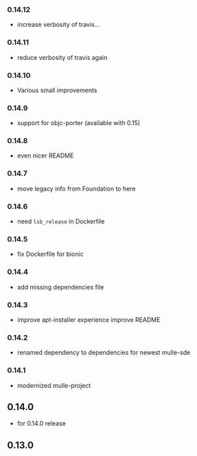 ### 0.14.12

* increase verbosity of travis...

### 0.14.11

* reduce verbosity of travis again

### 0.14.10

* Various small improvements

### 0.14.9

* support for objc-porter (available with 0.15)

### 0.14.8

* even nicer README

### 0.14.7

* move legacy info from Foundation to here

### 0.14.6

* need `lsb_release` in Dockerfile

### 0.14.5

* fix Dockerfile for bionic

### 0.14.4

* add missing dependencies file

### 0.14.3

* improve apt-installer experience improve README

### 0.14.2

* renamed dependency to dependencies for newest mulle-sde

### 0.14.1

* modernized mulle-project

## 0.14.0

* for 0.14.0 release



## 0.13.0
